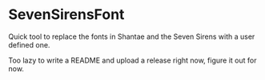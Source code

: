 # SevenSirensFont
Quick tool to replace the fonts in Shantae and the Seven Sirens with a user defined one.

Too lazy to write a README and upload a release right now, figure it out for now.